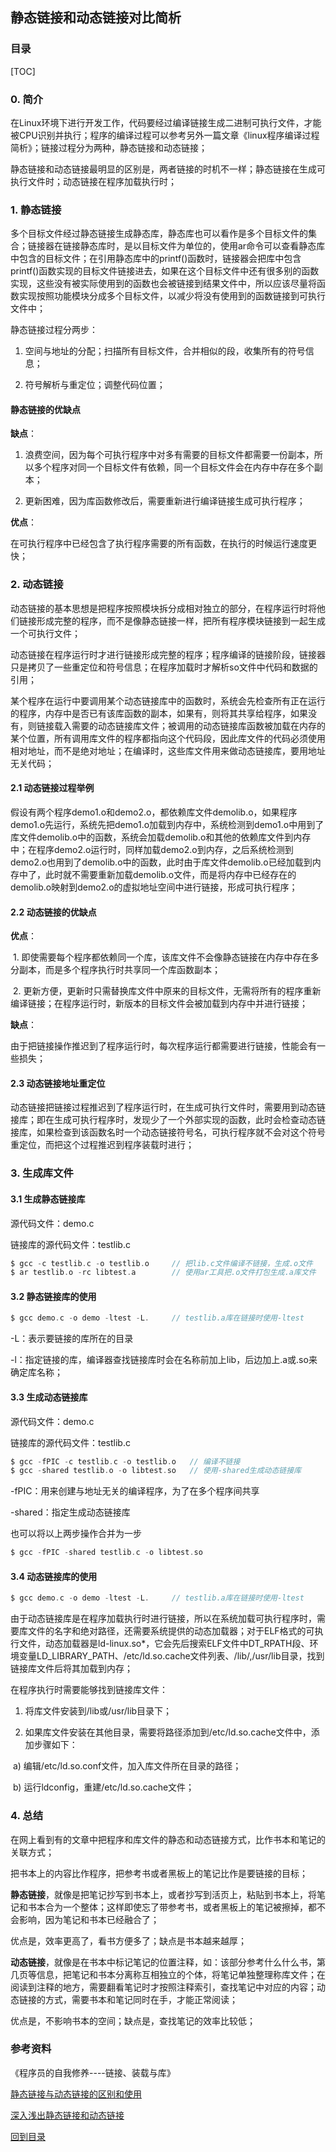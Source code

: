 ## 静态链接和动态链接对比简析




### 目录


[TOC]


### 0. 简介




在Linux环境下进行开发工作，代码要经过编译链接生成二进制可执行文件，才能被CPU识别并执行；程序的编译过程可以参考另外一篇文章《linux程序编译过程简析》；链接过程分为两种，静态链接和动态链接；


静态链接和动态链接最明显的区别是，两者链接的时机不一样；静态链接在生成可执行文件时；动态链接在程序加载执行时；




### 1. 静态链接




多个目标文件经过静态链接生成静态库，静态库也可以看作是多个目标文件的集合；链接器在链接静态库时，是以目标文件为单位的，使用ar命令可以查看静态库中包含的目标文件；在引用静态库中的printf()函数时，链接器会把库中包含printf()函数实现的目标文件链接进去，如果在这个目标文件中还有很多别的函数实现，这些没有被实际使用到的函数也会被链接到结果文件中，所以应该尽量将函数实现按照功能模块分成多个目标文件，以减少将没有使用到的函数链接到可执行文件中；




静态链接过程分两步：


1. 空间与地址的分配；扫描所有目标文件，合并相似的段，收集所有的符号信息；

2. 符号解析与重定位；调整代码位置；




#### 静态链接的优缺点


**缺点**：


1. 浪费空间，因为每个可执行程序中对多有需要的目标文件都需要一份副本，所以多个程序对同一个目标文件有依赖，同一个目标文件会在内存中存在多个副本；


2. 更新困难，因为库函数修改后，需要重新进行编译链接生成可执行程序；


**优点**：

​	在可执行程序中已经包含了执行程序需要的所有函数，在执行的时候运行速度更快；




### 2. 动态链接




动态链接的基本思想是把程序按照模块拆分成相对独立的部分，在程序运行时将他们链接形成完整的程序，而不是像静态链接一样，把所有程序模块链接到一起生成一个可执行文件；


动态链接在程序运行时才进行链接形成完整的程序；程序编译的链接阶段，链接器只是拷贝了一些重定位和符号信息；在程序加载时才解析so文件中代码和数据的引用；


某个程序在运行中要调用某个动态链接库中的函数时，系统会先检查所有正在运行的程序，内存中是否已有该库函数的副本，如果有，则将其共享给程序，如果没有，则链接载入需要的动态链接库文件；被调用的动态链接库函数被加载在内存的某个位置，所有调用库文件的程序都指向这个代码段，因此库文件的代码必须使用相对地址，而不是绝对地址；在编译时，这些库文件用来做动态链接库，要用地址无关代码；



#### 2.1 动态链接过程举例




假设有两个程序demo1.o和demo2.o，都依赖库文件demolib.o，如果程序demo1.o先运行，系统先把demo1.o加载到内存中，系统检测到demo1.o中用到了库文件demolib.o中的函数，系统会加载demolib.o和其他的依赖库文件到内存中；在程序demo2.o运行时，同样加载demo2.o到内存，之后系统检测到demo2.o也用到了demolib.o中的函数，此时由于库文件demolib.o已经加载到内存中了，此时就不需要重新加载demolib.o文件，而是将内存中已经存在的demolib.o映射到demo2.o的虚拟地址空间中进行链接，形成可执行程序；




#### 2.2 动态链接的优缺点

**优点**：

​	1. 即使需要每个程序都依赖同一个库，该库文件不会像静态链接在内存中存在多分副本，而是多个程序执行时共享同一个库函数副本；

​	2. 更新方便，更新时只需替换库文件中原来的目标文件，无需将所有的程序重新编译链接；在程序运行时，新版本的目标文件会被加载到内存中并进行链接；



**缺点**：

​	由于把链接操作推迟到了程序运行时，每次程序运行都需要进行链接，性能会有一些损失；



#### 2.3 动态链接地址重定位




动态链接把链接过程推迟到了程序运行时，在生成可执行文件时，需要用到动态链接库；即在生成可执行程序时，发现少了一个外部实现的函数，此时会检查动态链接库，如果检查到该函数名时一个动态链接符号名，可执行程序就不会对这个符号重定位，而把这个过程推迟到程序装载时进行；




### 3. 生成库文件




#### 3.1 生成静态链接库


源代码文件：demo.c


链接库的源代码文件：testlib.c


```c
$ gcc -c testlib.c -o testlib.o		// 把lib.c文件编译不链接，生成.o文件
$ ar testlib.o -rc libtest.a		// 使用ar工具把.o文件打包生成.a库文件
```




#### 3.2 静态链接库的使用


```c
$ gcc demo.c -o demo -ltest -L.		// testlib.a库在链接时使用-ltest
```


-L：表示要链接的库所在的目录


-l：指定链接的库，编译器查找链接库时会在名称前加上lib，后边加上.a或.so来确定库名称；






#### 3.3 生成动态链接库


源代码文件：demo.c


链接库的源代码文件：testlib.c


```c
$ gcc -fPIC -c testlib.c -o testlib.o	// 编译不链接
$ gcc -shared testlib.o -o libtest.so	// 使用-shared生成动态链接库
```


-fPIC：用来创建与地址无关的编译程序，为了在多个程序间共享


-shared：指定生成动态链接库


也可以将以上两步操作合并为一步


```c
$ gcc -fPIC -shared testlib.c -o libtest.so
```




#### 3.4 动态链接库的使用


```c
$ gcc demo.c -o demo -ltest -L.     // testlib.a库在链接时使用-ltest
```


由于动态链接库是在程序加载执行时进行链接，所以在系统加载可执行程序时，需要库文件的名字和绝对路径，还需要系统提供的动态加载器；对于ELF格式的可执行文件，动态加载器是ld-linux.so*，它会先后搜索ELF文件中DT_RPATH段、环境变量LD_LIBRARY_PATH、/etc/ld.so.cache文件列表、/lib/,/usr/lib目录，找到链接库文件后将其加载到内存；




在程序执行时需要能够找到链接库文件：

1) 将库文件安装到/lib或/usr/lib目录下；

2) 如果库文件安装在其他目录，需要将路径添加到/etc/ld.so.cache文件中，添加步骤如下：

​	a) 编辑/etc/ld.so.conf文件，加入库文件所在目录的路径；

​	b) 运行ldconfig，重建/etc/ld.so.cache文件；




### 4. 总结




在网上看到有的文章中把程序和库文件的静态和动态链接方式，比作书本和笔记的关联方式；


把书本上的内容比作程序，把参考书或者黑板上的笔记比作是要链接的目标；


**静态链接**，就像是把笔记抄写到书本上，或者抄写到活页上，粘贴到书本上，将笔记和书本合为一个整体；这样即使忘了带参考书，或者黑板上的笔记被擦掉，都不会影响，因为笔记和书本已经融合了；


优点是，效率更高了，看书方便多了；缺点是书本越来越厚；


**动态链接**，就像是在书本中标记笔记的位置注释，如：该部分参考什么什么书，第几页等信息，把笔记和书本分离称互相独立的个体，将笔记单独整理称库文件；在阅读到注释的地方，需要翻看笔记时才按照注释索引，查找笔记中对应的内容；动态链接的方式，需要书本和笔记同时在手，才能正常阅读；


优点是，不影响书本的空间；缺点是，查找笔记的效率比较低；




### 参考资料




《程序员的自我修养----链接、装载与库》


[静态链接与动态链接的区别和使用](https://blog.csdn.net/u010665638/article/details/84562414)


[深入浅出静态链接和动态链接](https://blog.csdn.net/kang___xi/article/details/80210717)




[回到目录](#目录)